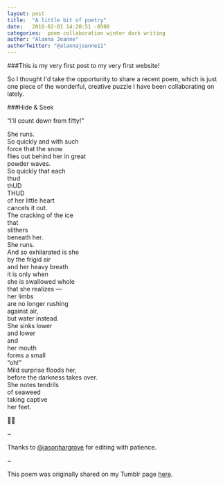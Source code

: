 ```yaml
---
layout: post
title:  "A little bit of poetry"
date:   2016-02-01 14:20:51 -0500
categories:  poem collaboration winter dark writing
author: "Alanna Joanne" 
authorTwitter: "@alannajoanne11"
---
```


###This is my very first post to my very first website!

So I thought I'd take the opportunity to share a recent poem, which is just one piece of the wonderful, creative puzzle I have been collaborating on lately. 

<!--more-->

###Hide & Seek


“I’ll count down from fifty!”   

She runs.  
So quickly and with such  
force that the snow  
flies out behind her in great  
powder waves.  
So quickly that each  
thud  
thUD  
THUD  
of her little heart  
cancels it out.  
The cracking of the ice  
that  
slithers  
beneath her.  
She runs.  
And so exhilarated is she  
by the frigid air  
and her heavy breath  
it is only when  
she is swallowed whole  
that she realizes —  
her limbs  
are no longer rushing  
against air,  
but water instead.     
She sinks lower  
and lower  
and  
her mouth  
forms a small  
“oh!”  
Mild surprise floods her,  
before the darkness takes over.  
She notes tendrils  
of seaweed  
taking captive    
her feet.  

🐚🌱


~

Thanks to [@jasonhargrove](https://twitter.com/jasonhargrove) for editing with patience. 

~

This poem was originally shared on my Tumblr page [here](http://seasalt-stardust-wanderlust.tumblr.com/post/136656547003/hide-seek). 

